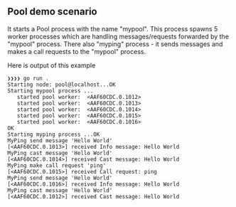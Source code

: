 ## Pool demo scenario ##

It starts a Pool process with the name "mypool". This process spawns 5 worker processes which are handling messages/requests forwarded by the "mypool" process.
There also "myping" process - it sends messages and makes a call requests to the "mypool" process.

Here is output of this example
```
❯❯❯❯ go run .
Starting node: pool@localhost...OK
Starting mypool process ...
   started pool worker:  <AAF60CDC.0.1012>
   started pool worker:  <AAF60CDC.0.1013>
   started pool worker:  <AAF60CDC.0.1014>
   started pool worker:  <AAF60CDC.0.1015>
   started pool worker:  <AAF60CDC.0.1016>
OK
Starting myping process ...OK
MyPing send message 'Hello World'
[<AAF60CDC.0.1013>] received Info message: Hello World
MyPing cast message 'Hello World'
[<AAF60CDC.0.1014>] received Cast message: Hello World
MyPing make call request 'ping'
[<AAF60CDC.0.1015>] received Call request: ping
MyPing send message 'Hello World'
[<AAF60CDC.0.1016>] received Info message: Hello World
MyPing cast message 'Hello World'
[<AAF60CDC.0.1012>] received Cast message: Hello World

```
